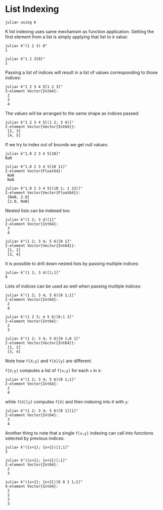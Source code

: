 # List Indexing

    julia> using K

K list indexing uses same mechanism as function application. Getting the first
element from a list is simply applying that list to `0` value:

    julia> k"(1 2 3) 0"
    1

    julia> k"1 2 3[0]"
    1

Passing a list of indices will result in a list of values corresponding to those
indices:

    julia> k"1 2 3 4 5[1 2 3]"
    3-element Vector{Int64}:
     2
     3
     4

The values will be arranged to the same shape as indices passed:

    julia> k"1 2 3 4 5[(1 2; 3 4)]"
    2-element Vector{Vector{Int64}}:
     [2, 3]
     [4, 5]

If we try to index out of bounds we get null values:

    julia> k"1.0 2 3 4 5[10]"
    NaN

    julia> k"1.0 2 3 4 5[10 11]"
    2-element Vector{Float64}:
     NaN
     NaN

    julia> k"1.0 2 3 4 5[(10 1; 1 13)]"
    2-element Vector{Vector{Float64}}:
     [NaN, 2.0]
     [2.0, NaN]

Nested lists can be indexed too:

    julia> k"(1 2; 3 4)[1]"
    2-element Vector{Int64}:
     3
     4

    julia> k"(1 2; 3 4; 5 6)[0 1]"
    2-element Vector{Vector{Int64}}:
     [1, 2]
     [3, 4]

It is possible to drill down nested lists by passing multiple indices:

    julia> k"(1 2; 3 4)[1;1]"
    4

Lists of indices can be used as well when passing multiple indices:

    julia> k"(1 2; 3 4; 5 6)[0 1;1]"
    2-element Vector{Int64}:
     2
     4

    julia> k"(1 2 3; 4 5 6)[0;1 2]"
    2-element Vector{Int64}:
     2
     3

    julia> k"(1 2; 3 4; 5 6)[0 1;0 1]"
    2-element Vector{Vector{Int64}}:
     [1, 2]
     [3, 4]

Note how `f[X;y]` and `f[X][y]` are different.

`f[X;y]` computes a list of `f[x;y]` for each `x` in `X`:

    julia> k"(1 2; 3 4; 5 6)[0 1;1]"
    2-element Vector{Int64}:
     2
     4

while `f[X][y]` computes `f[X]` and then indexing into it with `y`:

    julia> k"(1 2; 3 4; 5 6)[0 1][1]"
    2-element Vector{Int64}:
     3
     4

Another thing to note that a single `f[x;y]` indexing can call into functions
selected by previous indices:

    julia> k"({x+1}; {x+2})[1;1]"
    3

    julia> k"({x+1}; {x+2})[;1]"
    2-element Vector{Int64}:
     2
     3

    julia> k"({x+1}; {x+2})[0 0 1 1;1]"
    4-element Vector{Int64}:
     2
     2
     3
     3
